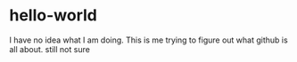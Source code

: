 # hello-world
I have no idea what I am doing.
This is me trying to figure out what github is all about.
still not sure
